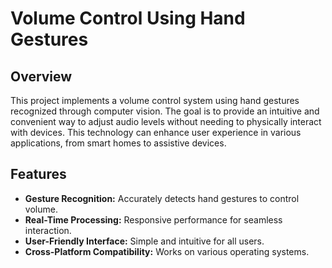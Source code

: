 # Volume Control Using Hand Gestures
## Overview

This project implements a volume control system using hand gestures recognized through computer vision. The goal is to provide an intuitive and convenient way to adjust audio levels without needing to physically interact with devices. This technology can enhance user experience in various applications, from smart homes to assistive devices.

## Features
- **Gesture Recognition:** Accurately detects hand gestures to control volume.
- **Real-Time Processing:** Responsive performance for seamless interaction.
- **User-Friendly Interface:** Simple and intuitive for all users.
- **Cross-Platform Compatibility:** Works on various operating systems.
